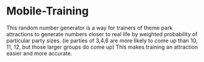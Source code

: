 # Mobile-Training
This random number generator is a way for trainers of theme park attractions to generate numbers closer to real life by weighted probability of particular party sizes. (ie parties of 3,4,6 are more likely to come up than 10, 11, 12, but those larger groups do come up) This makes training an attraction easier and more accurate.
